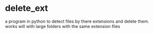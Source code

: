 # delete_ext
a program in python to detect files by there extensions and delete them. works will with large folders with the same extension files
